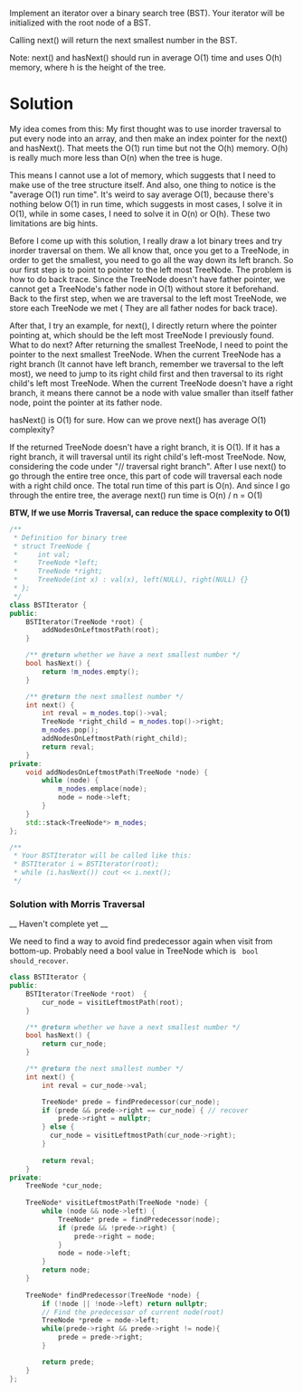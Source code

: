 Implement an iterator over a binary search tree (BST). Your iterator will be initialized with the root node of a BST.

Calling next() will return the next smallest number in the BST.

Note: next() and hasNext() should run in average O(1) time and uses O(h) memory, where h is the height of the tree.

# Solution

My idea comes from this: My first thought was to use inorder traversal to put every node into an array, and then make an index pointer for the next() and hasNext(). That meets the O(1) run time but not the O(h) memory. O(h) is really much more less than O(n) when the tree is huge.

This means I cannot use a lot of memory, which suggests that I need to make use of the tree structure itself. And also, one thing to notice is the "average O(1) run time". It's weird to say average O(1), because there's nothing below O(1) in run time, which suggests in most cases, I solve it in O(1), while in some cases, I need to solve it in O(n) or O(h). These two limitations are big hints.

Before I come up with this solution, I really draw a lot binary trees and try inorder traversal on them. We all know that, once you get to a TreeNode, in order to get the smallest, you need to go all the way down its left branch. So our first step is to point to pointer to the left most TreeNode. The problem is how to do back trace. Since the TreeNode doesn't have father pointer, we cannot get a TreeNode's father node in O(1) without store it beforehand. Back to the first step, when we are traversal to the left most TreeNode, we store each TreeNode we met ( They are all father nodes for back trace).

After that, I try an example, for next(), I directly return where the pointer pointing at, which should be the left most TreeNode I previously found. What to do next? After returning the smallest TreeNode, I need to point the pointer to the next smallest TreeNode. When the current TreeNode has a right branch (It cannot have left branch, remember we traversal to the left most), we need to jump to its right child first and then traversal to its right child's left most TreeNode. When the current TreeNode doesn't have a right branch, it means there cannot be a node with value smaller than itself father node, point the pointer at its father node.

hasNext() is O(1) for sure. How can we prove next() has average O(1) complexity?

If the returned TreeNode doesn't have a right branch, it is O(1). If it has a right branch, it will traversal until its right child's left-most TreeNode. Now, considering the code under "// traversal right branch". After I use next() to go through the entire tree once, this part of code will traversal each node with a right child once. The total run time of this part is O(n). And since I go through the entire tree, the average next() run time is O(n) / n = O(1)

__BTW, If we use Morris Traversal, can reduce the space complexity to O(1)__

```cpp
/**
 * Definition for binary tree
 * struct TreeNode {
 *     int val;
 *     TreeNode *left;
 *     TreeNode *right;
 *     TreeNode(int x) : val(x), left(NULL), right(NULL) {}
 * };
 */
class BSTIterator {
public:
    BSTIterator(TreeNode *root) {
        addNodesOnLeftmostPath(root);
    }

    /** @return whether we have a next smallest number */
    bool hasNext() {
        return !m_nodes.empty();
    }

    /** @return the next smallest number */
    int next() {
        int reval = m_nodes.top()->val;
        TreeNode *right_child = m_nodes.top()->right;
        m_nodes.pop();
        addNodesOnLeftmostPath(right_child);
        return reval;
    }
private:
    void addNodesOnLeftmostPath(TreeNode *node) {
        while (node) {
            m_nodes.emplace(node);
            node = node->left;
        }
    }
    std::stack<TreeNode*> m_nodes;
};

/**
 * Your BSTIterator will be called like this:
 * BSTIterator i = BSTIterator(root);
 * while (i.hasNext()) cout << i.next();
 */
 ```

### Solution with Morris Traversal

__ Haven't complete yet __

We need to find a way to avoid find predecessor again when visit from bottom-up.
Probably need a bool value in TreeNode which is ``` bool should_recover```.

```cpp
class BSTIterator {
public:
    BSTIterator(TreeNode *root)  {
        cur_node = visitLeftmostPath(root);
    }

    /** @return whether we have a next smallest number */
    bool hasNext() {
        return cur_node;
    }

    /** @return the next smallest number */
    int next() {
        int reval = cur_node->val;

        TreeNode* prede = findPredecessor(cur_node);
        if (prede && prede->right == cur_node) { // recover
            prede->right = nullptr;
        } else {
          cur_node = visitLeftmostPath(cur_node->right);
        }
        
        return reval;
    }
private:
    TreeNode *cur_node;
    
    TreeNode* visitLeftmostPath(TreeNode *node) {
        while (node && node->left) {
            TreeNode* prede = findPredecessor(node);
            if (prede && !prede->right) {
                prede->right = node;
            }
            node = node->left;
        }
        return node;
    }
    
    TreeNode* findPredecessor(TreeNode *node) {
        if (!node || !node->left) return nullptr;
        // Find the predecessor of current node(root)
        TreeNode *prede = node->left;
        while(prede->right && prede->right != node){
            prede = prede->right;
        }

        return prede;
    }
};
```
